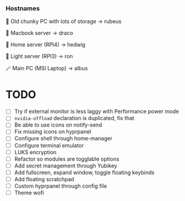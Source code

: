 ### Hostnames

🗿 Old chunky PC with lots of storage -> rubeus

👿 Macbook server -> draco

🦉 Home server (RPI4) -> hedwig

🥱 Light server (RPI3) -> ron

🪄 Main PC (MSI Laptop) -> albus

# TODO

- [ ] Try if external monitor is less laggy with Performance power mode
- [ ] `nvidia-offload` declaration is duplicated, fix that
- [ ] Be able to use icons on notify-send
- [ ] Fix missing icons on hyprpanel
- [ ] Configure shell through home-manager
- [ ] Configure terminal emulator
- [ ] LUKS encryption
- [ ] Refactor so modules are togglable options
- [ ] Add secret management through Yubikey
- [ ] Add fullscreen, expand window, toggle floating keybinds
- [ ] Add floating scratchpad
- [ ] Custom hyprpanel through config file
- [ ] Theme wofi